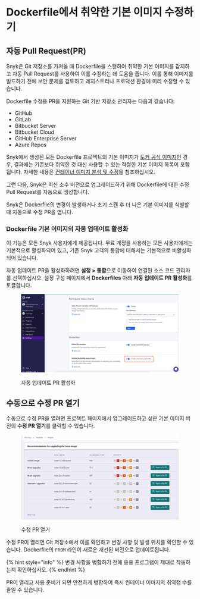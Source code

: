 # Dockerfile에서 취약한 기본 이미지 수정하기

## 자동 Pull Request(PR)

Snyk은 Git 저장소를 가져올 때 Dockerfile을 스캔하여 취약한 기본 이미지를 감지하고 자동 Pull Request를 사용하여 이를 수정하는 데 도움을 줍니다. 이를 통해 이미지를 빌드하기 전에 보안 문제를 검토하고 레지스트리나 프로덕션 환경에 미리 수정할 수 있습니다.

Dockerfile 수정용 PR을 지원하는 Git 기반 저장소 관리자는 다음과 같습니다:

* GitHub
* GitLab
* Bitbucket Server
* Bitbucket Cloud
* GitHub Enterprise Server
* Azure Repos

Snyk에서 생성된 모든 Dockerfile 프로젝트의 기본 이미지가 [도커 공식 이미지](https://docs.docker.com/docker-hub/official_images/)인 경우, 결과에는 기존보다 취약한 것 대신 사용할 수 있는 적절한 기본 이미지 목록이 포함됩니다. 자세한 내용은 [컨테이너 이미지 분석 및 수정](../use-snyk-container/analyze-and-fix-container-images.md)을 참조하십시오.

그런 다음, Snyk은 최신 소수 버전으로 업그레이드하기 위해 Dockerfile에 대한 수정 Pull Request를 자동으로 생성합니다.

Snyk은 Dockerfile의 변경이 발생하거나 초기 스캔 후 더 나은 기본 이미지를 식별할 때 자동으로 수정 PR을 엽니다.

### Dockerfile 기본 이미지의 자동 업데이트 활성화

이 기능은 모든 Snyk 사용자에게 제공됩니다. 무료 계정을 사용하는 모든 사용자에게는 기본적으로 활성화되어 있고, 기존 Snyk 고객의 통합에 대해서는 기본적으로 비활성화되어 있습니다.

자동 업데이트 PR을 활성화하려면 **설정 > 통합**으로 이동하여 연결된 소스 코드 관리자를 선택하십시오. 설정 구성 페이지에서 **Dockerfiles** 아래 **자동 업데이트 PR 활성화**를 토글합니다.

<div align="left"><figure><img src="../../../.gitbook/assets/enable_automatic_PRs.png" alt="기본 이미지를 위한 자동 업데이트 PR 활성화"><figcaption><p>자동 업데이트 PR 활성화</p></figcaption></figure></div>

## 수동으로 수정 PR 열기

수동으로 수정 PR을 열려면 프로젝트 페이지에서 업그레이드하고 싶은 기본 이미지 버전의 **수정 PR 열기**를 클릭할 수 있습니다.

<figure><img src="../../../.gitbook/assets/open_fix_PR (1).png" alt="기본 이미지를 업그레이드하기 위한 수정 PR 열기"><figcaption><p>수정 PR 열기</p></figcaption></figure>

수정 PR이 열리면 Git 저장소에서 이를 확인하고 변경 사항 및 발생 위치를 확인할 수 있습니다. Dockerfile의 `FROM` 라인이 새로운 개선된 버전으로 업데이트됩니다.

{% hint style="info" %}
변경 사항을 병합하기 전에 응용 프로그램이 제대로 작동하는지 확인하십시오.
{% endhint %}

PR이 열리고 사용 준비가 되면 안전하게 병합하여 즉시 컨테이너 이미지의 취약점 수를 줄일 수 있습니다.
